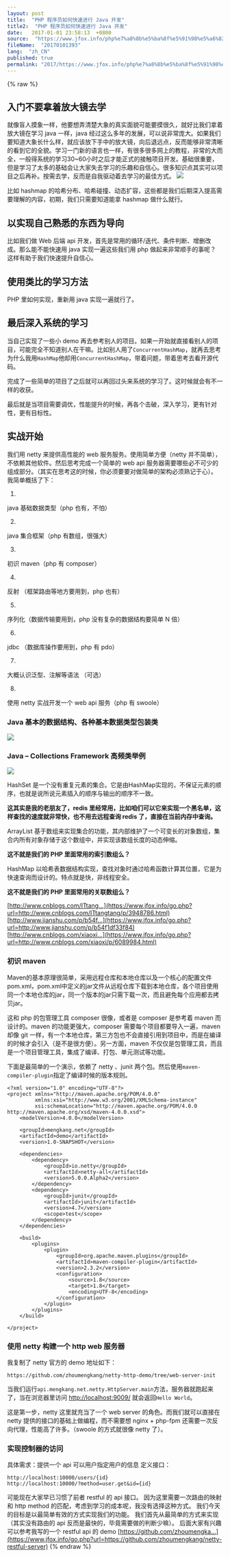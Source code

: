```yaml
---
layout: post
title:  "PHP 程序员如何快速进行 Java 开发"
title2:  "PHP 程序员如何快速进行 Java 开发"
date:   2017-01-01 23:58:13  +0800
source:  "https://www.jfox.info/php%e7%a8%8b%e5%ba%8f%e5%91%98%e5%a6%82%e4%bd%95%e5%bf%ab%e9%80%9f%e8%bf%9b%e8%a1%8cjava%e5%bc%80%e5%8f%91.html"
fileName:  "20170101393"
lang:  "zh_CN"
published: true
permalink: "2017/https://www.jfox.info/php%e7%a8%8b%e5%ba%8f%e5%91%98%e5%a6%82%e4%bd%95%e5%bf%ab%e9%80%9f%e8%bf%9b%e8%a1%8cjava%e5%bc%80%e5%8f%91.html"
---
```

{% raw %}
## 入门不要拿着放大镜去学

就像盲人摸象一样，他要想弄清楚大象的真实面貌可能要摸很久，就好比我们拿着放大镜在学习 java 一样，java 经过这么多年的发展，可以说非常庞大。如果我们要知道大象长什么样，就应该放下手中的放大镜，向后退远点，反而能够非常清晰的看到它的全貌。学习一门新的语言也一样，有很多很多网上的教程，非常的大而全，一般得系统的学习30~60小时之后才能正式的接触项目开发。基础很重要，但是学习了太多的基础会让大家失去学习的乐趣和自信心。很多知识点其实可以项目之后再补。按需去学，反而是自我驱动着去学习的最佳方式。
![](/wp-content/uploads/2017/07/1500991888.png)

比如 hashmap 的哈希分布、哈希碰撞、动态扩容，这些都是我们后期深入提高需要理解的内容，初期，我们只需要知道能拿 hashmap 做什么就行。

## 以实现自己熟悉的东西为导向

比如我们做 Web 后端 api 开发，首先是常用的循环/迭代、条件判断、增删改成。那么能不能快速用 java 实现一遍这些我们用 php 做起来非常顺手的事呢？
这样有助于我们快速提升自信心。

## 使用类比的学习方法

PHP 里如何实现，重新用 java 实现一遍就行了。

## 最后深入系统的学习

当自己实现了一些小 demo 再去参考别人的项目。如果一开始就直接看别人的项目，可能完全不知道别人在干嘛。比如别人用了`ConcurrentHashMap`，就再去思考为什么我用`HashMap`他却用`ConcurrentHashMap`，带着问题，带着思考去看开源代码。

完成了一些简单的项目了之后就可以再回过头来系统的学习了。这时候就会有不一样的收获。

最后就是当项目需要调优，性能提升的时候，再各个击破，深入学习，更有针对性，更有目标性。

## 实战开始

我们用 netty 来提供高性能的 web 服务服务。使用简单方便（netty 并不简单），不依赖其他软件。然后思考完成一个简单的 web api 服务器需要哪些必不可少的组成部分。（其实在思考这的时候，你必须要要对做简单的架构必须熟记于心）。
我简单概括了下：

1. 
java 基础数据类型（php 也有，不怕）

2. 
java 集合框架（php 有数组，很强大）

3. 
初识 maven（php 有 composer）

4. 
反射 （框架路由等地方要用到，php 也有）

5. 
序列化（数据传输要用到，php 没有复杂的数据结构要简单 N 倍）

6. 
jdbc （数据库操作要用到，php 有 pdo）

7. 
大概认识泛型、注解等语法 （可选）

8. 
使用 netty 实战开发一个 web api 服务（php 有 swoole）

### Java 基本的数据结构、各种基本数据类型包装类

![](/wp-content/uploads/2017/07/1500991890.png)

### Java – Collections Framework 高频类举例

![](/wp-content/uploads/2017/07/1500991891.png)

HashSet 是一个没有重复元素的集合。它是由HashMap实现的，不保证元素的顺序，也就是说所说元素插入的顺序与输出的顺序不一致。

**这其实是我的老朋友了，redis 里经常用，比如咱们可以它来实现一个黑名单，这样查找的速度就非常快，也不用去远程查询 redis 了，直接在当前内存中查询。**

ArrayList 基于数组来实现集合的功能，其内部维护了一个可变长的对象数组，集合内所有对象存储于这个数组中，并实现该数组长度的动态伸缩。

**这不就是我们的 PHP 里面常用的索引数组么？**

HashMap 以哈希表数据结构实现，查找对象时通过哈希函数计算其位置，它是为快速查询而设计的。特点就是快，非线程安全。

**这不就是我们的 PHP 里面常用的关联数组么？**

[http://www.cnblogs.com/ITtang…](https://www.jfox.info/go.php?url=http://www.cnblogs.com/ITtangtang/p/3948786.html)
[http://www.jianshu.com/p/b54f…](https://www.jfox.info/go.php?url=http://www.jianshu.com/p/b54f1df33f84)
[http://www.cnblogs.com/xiaoxi…](https://www.jfox.info/go.php?url=http://www.cnblogs.com/xiaoxi/p/6089984.html)

### 初识 maven

Maven的基本原理很简单，采用远程仓库和本地仓库以及一个核心的配置文件pom.xml，pom.xml中定义的jar文件从远程仓库下载到本地仓库，各个项目使用同一个本地仓库的jar，同一个版本的jar只需下载一次，而且避免每个应用都去拷贝jar。

这和 php 的包管理工具 composer 很像，或者是 composer 是参考着 maven 而设计的。maven 的功能更强大，composer 需要每个项目都要导入一遍，maven 却像 git 一样，有一个本地仓库，第三方包也不会直接引用到项目中，而是在编译的时候才会引入（是不是很方便）。另一方面，maven 不仅仅是包管理工具，而且是一个项目管理工具，集成了编译、打包、单元测试等功能。

下面是最简单的一个演示，依赖了 netty 、junit 两个包。然后使用`maven-compiler-plugin`指定了编译时候的版本规则。

    <?xml version="1.0" encoding="UTF-8"?>
    <project xmlns="http://maven.apache.org/POM/4.0.0"
             xmlns:xsi="http://www.w3.org/2001/XMLSchema-instance"
             xsi:schemaLocation="http://maven.apache.org/POM/4.0.0 http://maven.apache.org/xsd/maven-4.0.0.xsd">
        <modelVersion>4.0.0</modelVersion>
    
        <groupId>mengkang.net</groupId>
        <artifactId>demo</artifactId>
        <version>1.0-SNAPSHOT</version>
    
        <dependencies>
            <dependency>
                <groupId>io.netty</groupId>
                <artifactId>netty-all</artifactId>
                <version>5.0.0.Alpha2</version>
            </dependency>
            <dependency>
                <groupId>junit</groupId>
                <artifactId>junit</artifactId>
                <version>4.7</version>
                <scope>test</scope>
            </dependency>
        </dependencies>
    
        <build>
            <plugins>
                <plugin>
                    <groupId>org.apache.maven.plugins</groupId>
                    <artifactId>maven-compiler-plugin</artifactId>
                    <version>2.3.2</version>
                    <configuration>
                        <source>1.8</source>
                        <target>1.8</target>
                        <encoding>UTF-8</encoding>
                    </configuration>
                </plugin>
            </plugins>
        </build>
    
    </project>

### 使用 netty 构建一个 http web 服务器

我复制了 netty 官方的 demo 地址如下：

    https://github.com/zhoumengkang/netty-http-demo/tree/web-server-init

当我们运行`api.mengkang.net.netty.HttpServer.main`方法，服务器就跑起来了，当在浏览器里访问 [http://localhost:9009/](https://www.jfox.info/go.php?url=http://localhost:9009/) 就会返回`Hello World`。

这是第一步，netty 这里就充当了一个 web server 的角色。而我们就可以直接在 netty 提供的接口的基础上做编程，而不需要想 nginx + php-fpm 还需要一次反向代理，性能高了许多。（swoole 的方式就很像 netty 了）。

### 实现控制器的访问

具体需求：提供一个 api 可以用户指定用户的信息
定义接口：

    http://localhost:10000/users/{id}
    http://localhost:10000/?method=user.get&id={id}

可能现在大家早已习惯了前者 restful 的 api 接口。
因为这里需要一次路由的映射和 http method 的匹配，考虑到学习的成本呢，我没有选择这种方式。
我们今天的目标是以最简单有效的方式实现我们的功能。
我们首先从最简单的方式来实现（其实没有路由的 api 反而是最快的，毕竟需要做的判断少嘛）。
后面大家有兴趣可以参考我写的一个 restful api 的 demo [https://github.com/zhoumengka…](https://www.jfox.info/go.php?url=https://github.com/zhoumengkang/netty-restful-server)
{% endraw %}
